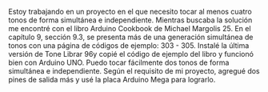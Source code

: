 Estoy trabajando en un proyecto en el que necesito tocar al menos cuatro tonos de forma simultánea e independiente. Mientras buscaba la solución me encontré con el libro Arduino Cookbook de Michael Margolis 25. En el capítulo 9, sección 9.3, se presenta más de una generación simultánea de tonos con una página de códigos de ejemplo: 303 - 305. Instalé la última versión de Tone Librar 96y copié el código de ejemplo del libro y funcionó bien con Arduino UNO. Puedo tocar fácilmente dos tonos de forma simultánea e independiente. Según el requisito de mi proyecto, agregué dos pines de salida más y usé la placa Arduino Mega para lograrlo.
